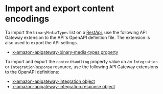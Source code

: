 # Import and export content encodings<a name="api-gateway-payload-encodings-import-and-export"></a>

 To import the `binaryMediaTypes` list on a [RestApi](https://docs.aws.amazon.com/apigateway/latest/api/API_RestApi.html), use the following API Gateway extension to the API's OpenAPI definition file\. The extension is also used to export the API settings\.
+ [x\-amazon\-apigateway\-binary\-media\-types property](api-gateway-swagger-extensions-binary-media-types.md)

To import and export the `contentHandling` property value on an `Integration` or `IntegrationResponse` resource, use the following API Gateway extensions to the OpenAPI definitions:
+ [x\-amazon\-apigateway\-integration object](api-gateway-swagger-extensions-integration.md)
+ [x\-amazon\-apigateway\-integration\.response object](api-gateway-swagger-extensions-integration-response.md)
